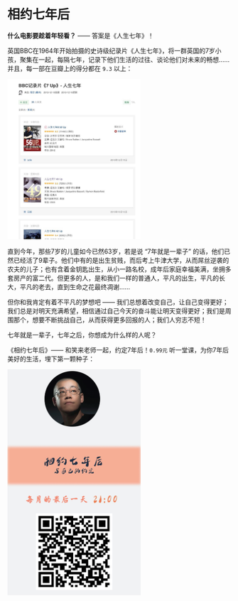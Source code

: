 # 相约七年后

**什么电影要趁着年轻看？** —— 答案是《人生七年》！

英国BBC在1964年开始拍摄的史诗级纪录片《人生七年》，将一群英国的7岁小孩，聚集在一起，每隔七年，记录下他们生活的过往、谈论他们对未来的畅想……并且，每一部在豆瓣上的得分都在 `9.3` 以上：

 <img src='./assets/seven_year_douban.jpeg' alt='人生七年' width='300'/>

直到今年，那些7岁的儿童如今已然63岁，若是说 “7年就是一辈子” 的话，他们已然已经活了9辈子。他们中有的是出生贫贱，而后考上牛津大学，从而屌丝逆袭的农夫的儿子；也有含着金钥匙出生，从小一路名校，成年后家庭幸福美满，坐拥多套房产的富二代。但更多的人，是和我们一样的普通人，平凡的出生，平凡的长大，平凡的老去，直到生命之花最终凋谢……

但你和我肯定有着不平凡的梦想吧 —— 我们总想着改变自己，让自己变得更好；我们总是对明天充满希望，相信通过自己今天的奋斗能让明天变得更好；我们是周围那个，想要不断挑战自己，从而获得更多回报的人；我们人穷志不短！

七年就是一辈子，七年之后，你想成为什么样的人呢？

《相约七年后》—— 和笑来老师一起，约定7年后！`0.99元` 听一堂课，为你7年后美好的生活，埋下第一颗种子：

  <img src='../assets/seven_year_qrcode.png' alt='邀请二维码' width='300'/>